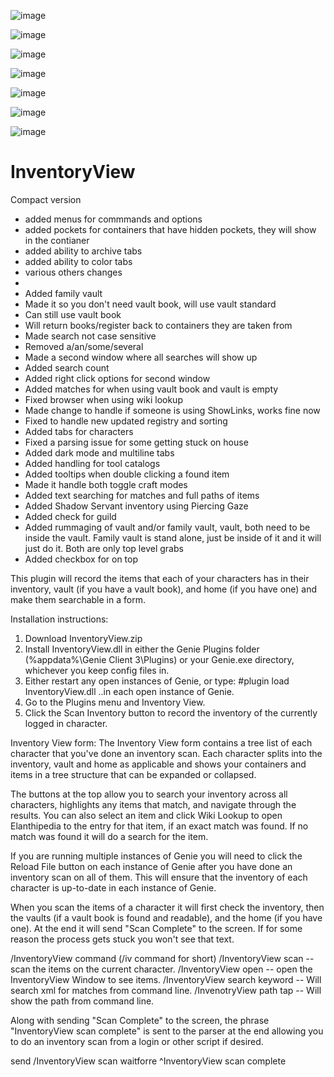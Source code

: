 ![image](https://github.com/user-attachments/assets/f5b3dc45-4851-4da5-bd9b-db1798b1c809)

![image](https://github.com/user-attachments/assets/694acae7-affc-4d1c-9140-c926c3710295)

![image](https://github.com/user-attachments/assets/9df3230a-4d4c-478a-9f50-3f9e92145259)

![image](https://github.com/user-attachments/assets/6c21cbab-bba1-4a0b-a470-57e9d79ef876)

![image](https://github.com/user-attachments/assets/c3c76aec-95d5-4b2b-9d98-673edd532053)

![image](https://github.com/user-attachments/assets/3c4caaa4-5b26-4cc0-a3fe-19c8eb50e3e1)

![image](https://github.com/Thires/InventoryView-1/assets/28072996/02487956-5d2b-4aa5-9db2-b58ad6f5d1b7)


# InventoryView
Compact version
* added menus for commmands and options
* added pockets for containers that have hidden pockets, they will show in the contianer
* added ability to archive tabs
* added ability to color tabs
* various others changes
*
* Added family vault
* Made it so you don't need vault book, will use vault standard
* Can still use vault book
* Will return books/register back to containers they are taken from
* Made search not case sensitive
* Removed a/an/some/several
* Made a second window where all searches will show up
* Added search count
* Added right click options for second window
* Added matches for when using vault book and vault is empty
* Fixed browser when using wiki lookup
* Made change to handle if someone is using ShowLinks, works fine now
* Fixed to handle new updated registry and sorting
* Added tabs for characters
* Fixed a parsing issue for some getting stuck on house
* Added dark mode and multiline tabs
* Added handling for tool catalogs
* Added tooltips when double clicking a found item
* Made it handle both toggle craft modes
* Added text searching for matches and full paths of items
* Added Shadow Servant inventory using Piercing Gaze
* Added check for guild
* Added rummaging of vault and/or family vault, vault, both need to be inside the vault. Family vault is stand alone, just be inside of it and it will just do it. Both are only top level grabs
* Added checkbox for on top

This plugin will record the items that each of your characters has in their inventory, vault (if you have a vault book), and home (if you have one) and make them searchable in a form.

Installation instructions:
1. Download InventoryView.zip
2. Install InventoryView.dll in either the Genie Plugins folder (%appdata%\Genie Client 3\Plugins) or your Genie.exe directory, whichever you keep config files in.
3. Either restart any open instances of Genie, or type:  #plugin load InventoryView.dll  ..in each open instance of Genie.
4. Go to the Plugins menu and Inventory View.
5. Click the Scan Inventory button to record the inventory of the currently logged in character.

Inventory View form:
The Inventory View form contains a tree list of each character that you've done an inventory scan. Each character splits into the inventory, vault and home as applicable and shows your containers and items in a tree structure that can be expanded or collapsed.

The buttons at the top allow you to search your inventory across all characters, highlights any items that match, and navigate through the results.
You can also select an item and click Wiki Lookup to open Elanthipedia to the entry for that item, if an exact match was found. If no match was found it will do a search for the item.

If you are running multiple instances of Genie you will need to click the Reload File button on each instance of Genie after you have done an inventory scan on all of them. This will ensure that the inventory of each character is up-to-date in each instance of Genie.

When you scan the items of a character it will first check the inventory, then the vaults (if a vault book is found and readable), and the home (if you have one).
At the end it will send "Scan Complete" to the screen. If for some reason the process gets stuck you won't see that text.

/InventoryView command  (/iv command for short)
/InventoryView scan  -- scan the items on the current character.
/InventoryView open  -- open the InventoryView Window to see items.
/InventoryView search keyword -- Will search xml for matches from command line.
/InvenotryView path tap -- Will show the path from command line.

Along with sending "Scan Complete" to the screen, the phrase "InventoryView scan complete" is sent to the parser at the end allowing you to do an inventory scan from a login or other script if desired.

send /InventoryView scan
waitforre ^InventoryView scan complete
